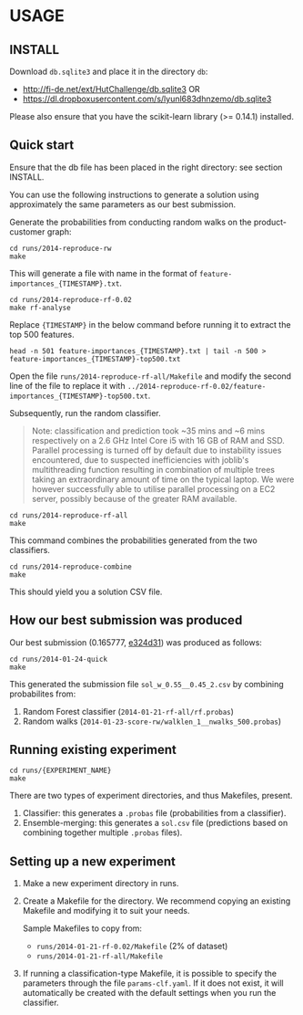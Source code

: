 USAGE
=======

INSTALL
-------
Download `db.sqlite3` and place it in the directory `db`:
- http://fi-de.net/ext/HutChallenge/db.sqlite3 OR
- https://dl.dropboxusercontent.com/s/lyunl683dhnzemo/db.sqlite3

Please also ensure that you have the scikit-learn library (>= 0.14.1) installed.


Quick start
-----------
Ensure that the db file has been placed in the right directory: see section INSTALL.

You can use the following instructions to generate a solution using
approximately the same parameters as our best submission.

Generate the probabilities from conducting random walks on the product-customer
graph:

```
cd runs/2014-reproduce-rw
make
```

This will generate a file with name in the format of
`feature-importances_{TIMESTAMP}.txt`.

```
cd runs/2014-reproduce-rf-0.02
make rf-analyse
```

Replace `{TIMESTAMP}` in the below command before running it
to extract the top 500 features.

```
head -n 501 feature-importances_{TIMESTAMP}.txt | tail -n 500 > feature-importances_{TIMESTAMP}-top500.txt
```

Open the file `runs/2014-reproduce-rf-all/Makefile` and modify the second line of the file
to replace it with `../2014-reproduce-rf-0.02/feature-importances_{TIMESTAMP}-top500.txt`.

Subsequently, run the random classifier.

> Note: classification and prediction took ~35 mins and ~6 mins respectively on
> a 2.6 GHz Intel Core i5 with 16 GB of RAM and SSD. Parallel processing is
> turned off by default due to instability issues encountered, due to suspected
> inefficiencies with joblib's multithreading function resulting in combination
> of multiple trees taking an extraordinary amount of time on the typical
> laptop. We were however successfully able to utilise parallel processing on a
> EC2 server, possibly because of the greater RAM available.

```
cd runs/2014-reproduce-rf-all
make
```

This command combines the probabilities generated from the two classifiers.

```
cd runs/2014-reproduce-combine
make
```

This should yield you a solution CSV file.


How our best submission was produced
------------------------------------

Our best submission (0.165777, [e324d31]) was produced as follows:
```
cd runs/2014-01-24-quick
make
```

This generated the submission file `sol_w_0.55__0.45_2.csv` by combining probabilites from:

1. Random Forest classifier (`2014-01-21-rf-all/rf.probas`)
2. Random walks (`2014-01-23-score-rw/walklen_1__nwalks_500.probas`)


Running existing experiment
---------------------------

```
cd runs/{EXPERIMENT_NAME}
make
```

There are two types of experiment directories, and thus Makefiles, present.

1. Classifier: this generates a `.probas` file (probabilities from a classifier).
2. Ensemble-merging: this generates a `sol.csv` file (predictions based on combining together multiple `.probas` files).

Setting up a new experiment
---------------------------
1. Make a new experiment directory in runs.
2. Create a Makefile for the directory. We recommend copying an existing
Makefile and modifying it to suit your needs.

    Sample Makefiles to copy from:
    - `runs/2014-01-21-rf-0.02/Makefile` (2% of dataset)
    - `runs/2014-01-21-rf-all/Makefile`
    
3. If running a classification-type Makefile, it is possible to specify the
parameters through the file `params-clf.yaml`. If it does not exist, it will
automatically be created with the default settings when you run the classifier.

[e324d31]:https://github.com/wonglkd/HutChallenge13/commit/e324d311a1a31392f319a5ec82036a74fdf3d66d
